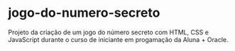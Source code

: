 # jogo-do-numero-secreto
 Projeto da criação de um jogo do número secreto com HTML, CSS e JavaScript durante o curso de iniciante em progamação da Aluna + Oracle.

